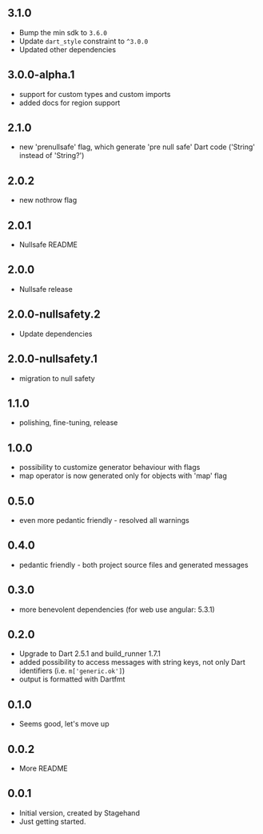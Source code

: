 ## 3.1.0

- Bump the min sdk to `3.6.0`
- Update `dart_style` constraint to `^3.0.0`
- Updated other dependencies

## 3.0.0-alpha.1

- support for custom types and custom imports
- added docs for region support

## 2.1.0

- new 'prenullsafe' flag, which generate 'pre null safe' Dart code ('String' instead of 'String?')

## 2.0.2

- new nothrow flag

## 2.0.1

- Nullsafe README

## 2.0.0

- Nullsafe release

## 2.0.0-nullsafety.2

- Update dependencies

## 2.0.0-nullsafety.1

- migration to null safety

## 1.1.0

- polishing, fine-tuning, release

## 1.0.0

- possibility to customize generator behaviour with flags
- map operator is now generated only for objects with 'map' flag

## 0.5.0

- even more pedantic friendly - resolved all warnings

## 0.4.0

- pedantic friendly - both project source files and generated messages

## 0.3.0

- more benevolent dependencies (for web use angular: 5.3.1)

## 0.2.0

- Upgrade to Dart 2.5.1 and build_runner 1.7.1
- added possibility to access messages with string keys, not only Dart identifiers (i.e. `m['generic.ok']`)
- output is formatted with Dartfmt

## 0.1.0

- Seems good, let's move up

## 0.0.2

- More README

## 0.0.1

- Initial version, created by Stagehand
- Just getting started.

